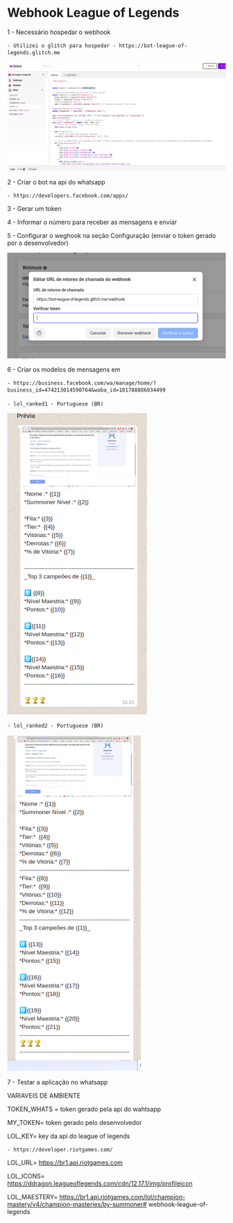 # Webhook League of Legends

1 - Necessário hospedar o webhook 

    - Utilizei o glitch para hospedar - https://bot-league-of-legends.glitch.me

![nome do print](/img/glitch.png)

2 - Criar o bot na api do whatsapp 
    
    - https://developers.facebook.com/apps/

3 - Gerar um token

4 - Informar o número para receber as mensagens e enviar

5 - Configurar o weghook na seção Configuração (enviar o token gerado por o desenvolvedor)

![nome do print](/img/webhook.png)

6 - Criar os modelos de mensagens em 
    
    - https://business.facebook.com/wa/manage/home/?business_id=474213014590764&waba_id=101788886034499

    - lol_ranked1 - Portuguese (BR)
![nome do print](/img/lol_ranked1.png)


    - lol_ranked2 - Portuguese (BR)
![nome do print](/img/lol_ranked2.png)

7 - Testar a aplicação no whatsapp


VARIAVEIS DE AMBIENTE

TOKEN_WHATS =  token gerado pela api do wahtsapp

MY_TOKEN= token gerado pelo desenvolvedor 

LOL_KEY= key da api do league of legends 

    - https://developer.riotgames.com/

LOL_URL= https://br1.api.riotgames.com

LOL_ICONS=  https://ddragon.leagueoflegends.com/cdn/12.17.1/img/profileicon

LOL_MAESTERY= https://br1.api.riotgames.com/lol/champion-mastery/v4/champion-masteries/by-summoner# webhook-league-of-legends
